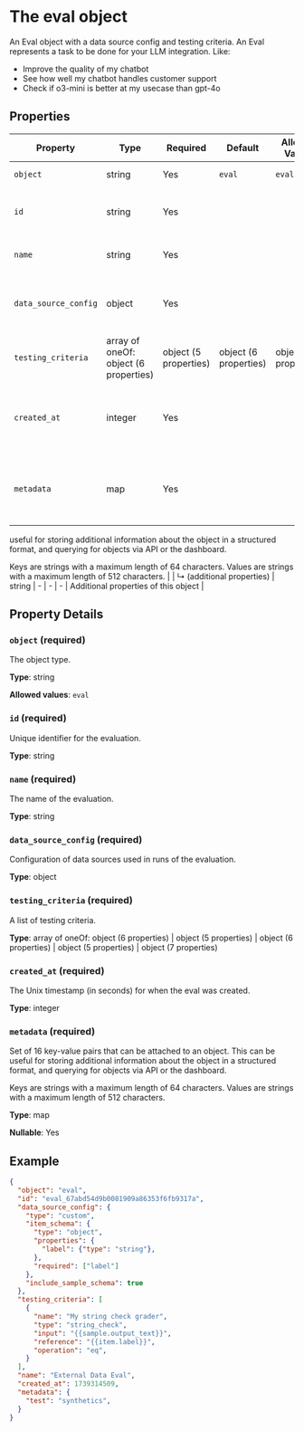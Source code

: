 # The eval object

An Eval object with a data source config and testing criteria.
An Eval represents a task to be done for your LLM integration.
Like:
 - Improve the quality of my chatbot
 - See how well my chatbot handles customer support
 - Check if o3-mini is better at my usecase than gpt-4o


## Properties

| Property | Type | Required | Default | Allowed Values | Description |
| -------- | ---- | -------- | ------- | -------------- | ----------- |
| `object` | string | Yes | `eval` | `eval` | The object type. |
| `id` | string | Yes |  |  | Unique identifier for the evaluation. |
| `name` | string | Yes |  |  | The name of the evaluation. |
| `data_source_config` | object | Yes |  |  | Configuration of data sources used in runs of the evaluation. |
| `testing_criteria` | array of oneOf: object (6 properties) | object (5 properties) | object (6 properties) | object (5 properties) | object (7 properties) | Yes | `eval` |  | A list of testing criteria. |
| `created_at` | integer | Yes |  |  | The Unix timestamp (in seconds) for when the eval was created. |
| `metadata` | map | Yes |  |  | Set of 16 key-value pairs that can be attached to an object. This can be
useful for storing additional information about the object in a structured
format, and querying for objects via API or the dashboard. 

Keys are strings with a maximum length of 64 characters. Values are strings
with a maximum length of 512 characters.
 |
|   ↳ (additional properties) | string | - | - | - | Additional properties of this object |

## Property Details

### `object` (required)

The object type.

**Type**: string

**Allowed values**: `eval`

### `id` (required)

Unique identifier for the evaluation.

**Type**: string

### `name` (required)

The name of the evaluation.

**Type**: string

### `data_source_config` (required)

Configuration of data sources used in runs of the evaluation.

**Type**: object

### `testing_criteria` (required)

A list of testing criteria.

**Type**: array of oneOf: object (6 properties) | object (5 properties) | object (6 properties) | object (5 properties) | object (7 properties)

### `created_at` (required)

The Unix timestamp (in seconds) for when the eval was created.

**Type**: integer

### `metadata` (required)

Set of 16 key-value pairs that can be attached to an object. This can be
useful for storing additional information about the object in a structured
format, and querying for objects via API or the dashboard. 

Keys are strings with a maximum length of 64 characters. Values are strings
with a maximum length of 512 characters.


**Type**: map

**Nullable**: Yes

## Example

```json
{
  "object": "eval",
  "id": "eval_67abd54d9b0081909a86353f6fb9317a",
  "data_source_config": {
    "type": "custom",
    "item_schema": {
      "type": "object",
      "properties": {
        "label": {"type": "string"},
      },
      "required": ["label"]
    },
    "include_sample_schema": true
  },
  "testing_criteria": [
    {
      "name": "My string check grader",
      "type": "string_check",
      "input": "{{sample.output_text}}",
      "reference": "{{item.label}}",
      "operation": "eq",
    }
  ],
  "name": "External Data Eval",
  "created_at": 1739314509,
  "metadata": {
    "test": "synthetics",
  }
}

```

